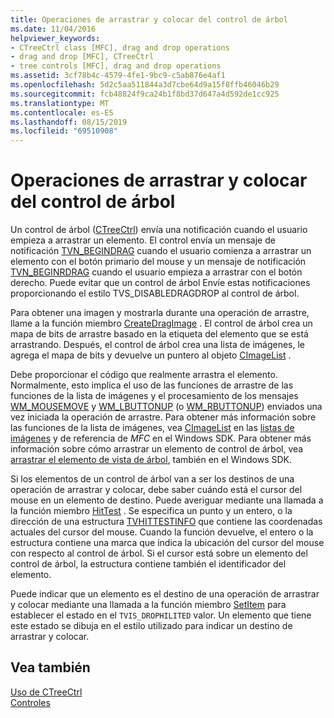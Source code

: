 ```yaml
---
title: Operaciones de arrastrar y colocar del control de árbol
ms.date: 11/04/2016
helpviewer_keywords:
- CTreeCtrl class [MFC], drag and drop operations
- drag and drop [MFC], CTreeCtrl
- tree controls [MFC], drag and drop operations
ms.assetid: 3cf78b4c-4579-4fe1-9bc9-c5ab876e4af1
ms.openlocfilehash: 5d2c5aa511844a3d7cbe64d9a15f8ffb46046b29
ms.sourcegitcommit: fcb48824f9ca24b1f8bd37d647a4d592de1cc925
ms.translationtype: MT
ms.contentlocale: es-ES
ms.lasthandoff: 08/15/2019
ms.locfileid: "69510908"
---
```

# <a name="tree-control-drag-and-drop-operations"></a>Operaciones de arrastrar y colocar del control de árbol

Un control de árbol ([CTreeCtrl](../mfc/reference/ctreectrl-class.md)) envía una notificación cuando el usuario empieza a arrastrar un elemento. El control envía un mensaje de notificación [TVN_BEGINDRAG](/windows/win32/Controls/tvn-begindrag) cuando el usuario comienza a arrastrar un elemento con el botón primario del mouse y un mensaje de notificación [TVN_BEGINRDRAG](/windows/win32/Controls/tvn-beginrdrag) cuando el usuario empieza a arrastrar con el botón derecho. Puede evitar que un control de árbol Envíe estas notificaciones proporcionando el estilo TVS_DISABLEDRAGDROP al control de árbol.

Para obtener una imagen y mostrarla durante una operación de arrastre, llame a la función miembro [CreateDragImage](../mfc/reference/ctreectrl-class.md#createdragimage) . El control de árbol crea un mapa de bits de arrastre basado en la etiqueta del elemento que se está arrastrando. Después, el control de árbol crea una lista de imágenes, le agrega el mapa de bits y devuelve un puntero al objeto [CImageList](../mfc/reference/cimagelist-class.md) .

Debe proporcionar el código que realmente arrastra el elemento. Normalmente, esto implica el uso de las funciones de arrastre de las funciones de la lista de imágenes y el procesamiento de los mensajes [WM_MOUSEMOVE](/windows/win32/inputdev/wm-mousemove) y [WM_LBUTTONUP](/windows/win32/inputdev/wm-lbuttonup) (o [WM_RBUTTONUP](/windows/win32/inputdev/wm-rbuttonup)) enviados una vez iniciada la operación de arrastre. Para obtener más información sobre las funciones de la lista de imágenes, vea [CImageList](../mfc/reference/cimagelist-class.md) en las [listas de imágenes](/windows/win32/controls/image-lists) y de referencia de *MFC* en el Windows SDK. Para obtener más información sobre cómo arrastrar un elemento de control de árbol, vea [arrastrar el elemento de vista de árbol](/windows/win32/Controls/tree-view-controls), también en el Windows SDK.

Si los elementos de un control de árbol van a ser los destinos de una operación de arrastrar y colocar, debe saber cuándo está el cursor del mouse en un elemento de destino. Puede averiguar mediante una llamada a la función miembro [HitTest](../mfc/reference/ctreectrl-class.md#hittest) . Se especifica un punto y un entero, o la dirección de una estructura [TVHITTESTINFO](/windows/win32/api/commctrl/ns-commctrl-tvhittestinfo) que contiene las coordenadas actuales del cursor del mouse. Cuando la función devuelve, el entero o la estructura contiene una marca que indica la ubicación del cursor del mouse con respecto al control de árbol. Si el cursor está sobre un elemento del control de árbol, la estructura contiene también el identificador del elemento.

Puede indicar que un elemento es el destino de una operación de arrastrar y colocar mediante una llamada a la función miembro [SetItem](../mfc/reference/ctreectrl-class.md#setitem) para establecer el estado en el `TVIS_DROPHILITED` valor. Un elemento que tiene este estado se dibuja en el estilo utilizado para indicar un destino de arrastrar y colocar.

## <a name="see-also"></a>Vea también

[Uso de CTreeCtrl](../mfc/using-ctreectrl.md)<br/>
[Controles](../mfc/controls-mfc.md)
